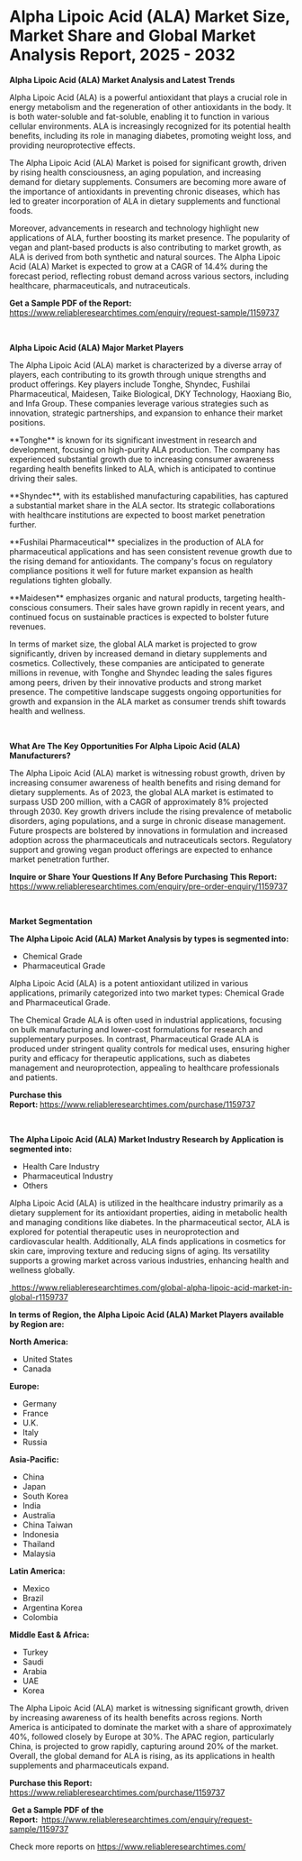 <p><h1>Alpha Lipoic Acid (ALA) Market Size, Market Share and Global Market Analysis Report, 2025 - 2032</h1></p><p><strong>Alpha Lipoic Acid (ALA) Market Analysis and Latest Trends</strong></p>
<p><p>Alpha Lipoic Acid (ALA) is a powerful antioxidant that plays a crucial role in energy metabolism and the regeneration of other antioxidants in the body. It is both water-soluble and fat-soluble, enabling it to function in various cellular environments. ALA is increasingly recognized for its potential health benefits, including its role in managing diabetes, promoting weight loss, and providing neuroprotective effects.</p><p>The Alpha Lipoic Acid (ALA) Market is poised for significant growth, driven by rising health consciousness, an aging population, and increasing demand for dietary supplements. Consumers are becoming more aware of the importance of antioxidants in preventing chronic diseases, which has led to greater incorporation of ALA in dietary supplements and functional foods. </p><p>Moreover, advancements in research and technology highlight new applications of ALA, further boosting its market presence. The popularity of vegan and plant-based products is also contributing to market growth, as ALA is derived from both synthetic and natural sources. The Alpha Lipoic Acid (ALA) Market is expected to grow at a CAGR of 14.4% during the forecast period, reflecting robust demand across various sectors, including healthcare, pharmaceuticals, and nutraceuticals.</p></p>
<p><strong>Get a Sample PDF of the Report:&nbsp;</strong> <a href="https://www.reliableresearchtimes.com/enquiry/request-sample/1159737?utm_campaign=3560&utm_medium=2&utm_source=Github&utm_content=ia&utm_term=22032025&utm_id=alpha-lipoic-acid-ala">https://www.reliableresearchtimes.com/enquiry/request-sample/1159737</a></p>
<p>&nbsp;</p>
<p><strong>Alpha Lipoic Acid (ALA) Major Market Players</strong></p>
<p><p>The Alpha Lipoic Acid (ALA) market is characterized by a diverse array of players, each contributing to its growth through unique strengths and product offerings. Key players include Tonghe, Shyndec, Fushilai Pharmaceutical, Maidesen, Taike Biological, DKY Technology, Haoxiang Bio, and Infa Group. These companies leverage various strategies such as innovation, strategic partnerships, and expansion to enhance their market positions.</p><p>**Tonghe** is known for its significant investment in research and development, focusing on high-purity ALA production. The company has experienced substantial growth due to increasing consumer awareness regarding health benefits linked to ALA, which is anticipated to continue driving their sales. </p><p>**Shyndec**, with its established manufacturing capabilities, has captured a substantial market share in the ALA sector. Its strategic collaborations with healthcare institutions are expected to boost market penetration further.</p><p>**Fushilai Pharmaceutical** specializes in the production of ALA for pharmaceutical applications and has seen consistent revenue growth due to the rising demand for antioxidants. The company's focus on regulatory compliance positions it well for future market expansion as health regulations tighten globally.</p><p>**Maidesen** emphasizes organic and natural products, targeting health-conscious consumers. Their sales have grown rapidly in recent years, and continued focus on sustainable practices is expected to bolster future revenues.</p><p>In terms of market size, the global ALA market is projected to grow significantly, driven by increased demand in dietary supplements and cosmetics. Collectively, these companies are anticipated to generate millions in revenue, with Tonghe and Shyndec leading the sales figures among peers, driven by their innovative products and strong market presence. The competitive landscape suggests ongoing opportunities for growth and expansion in the ALA market as consumer trends shift towards health and wellness.</p></p>
<p>&nbsp;</p>
<p><strong>What Are The Key Opportunities For Alpha Lipoic Acid (ALA) Manufacturers?</strong></p>
<p><p>The Alpha Lipoic Acid (ALA) market is witnessing robust growth, driven by increasing consumer awareness of health benefits and rising demand for dietary supplements. As of 2023, the global ALA market is estimated to surpass USD 200 million, with a CAGR of approximately 8% projected through 2030. Key growth drivers include the rising prevalence of metabolic disorders, aging populations, and a surge in chronic disease management. Future prospects are bolstered by innovations in formulation and increased adoption across the pharmaceuticals and nutraceuticals sectors. Regulatory support and growing vegan product offerings are expected to enhance market penetration further.</p></p>
<p><strong>Inquire or Share Your Questions If Any Before Purchasing This Report:</strong> <a href="https://www.reliableresearchtimes.com/enquiry/pre-order-enquiry/1159737?utm_campaign=3560&utm_medium=2&utm_source=Github&utm_content=ia&utm_term=22032025&utm_id=alpha-lipoic-acid-ala">https://www.reliableresearchtimes.com/enquiry/pre-order-enquiry/1159737</a></p>
<p>&nbsp;</p>
<p><strong>Market Segmentation</strong></p>
<p><strong>The Alpha Lipoic Acid (ALA) Market Analysis by types is segmented into:</strong></p>
<p><ul><li>Chemical Grade</li><li>Pharmaceutical Grade</li></ul></p>
<p><p>Alpha Lipoic Acid (ALA) is a potent antioxidant utilized in various applications, primarily categorized into two market types: Chemical Grade and Pharmaceutical Grade. </p><p>The Chemical Grade ALA is often used in industrial applications, focusing on bulk manufacturing and lower-cost formulations for research and supplementary purposes. In contrast, Pharmaceutical Grade ALA is produced under stringent quality controls for medical uses, ensuring higher purity and efficacy for therapeutic applications, such as diabetes management and neuroprotection, appealing to healthcare professionals and patients.</p></p>
<p><strong>Purchase this Report:&nbsp;</strong><a href="https://www.reliableresearchtimes.com/purchase/1159737?utm_campaign=3560&utm_medium=2&utm_source=Github&utm_content=ia&utm_term=22032025&utm_id=alpha-lipoic-acid-ala">https://www.reliableresearchtimes.com/purchase/1159737</a></p>
<p>&nbsp;</p>
<p><strong>The Alpha Lipoic Acid (ALA) Market Industry Research by Application is segmented into:</strong></p>
<p><ul><li>Health Care Industry</li><li>Pharmaceutical Industry</li><li>Others</li></ul></p>
<p><p>Alpha Lipoic Acid (ALA) is utilized in the healthcare industry primarily as a dietary supplement for its antioxidant properties, aiding in metabolic health and managing conditions like diabetes. In the pharmaceutical sector, ALA is explored for potential therapeutic uses in neuroprotection and cardiovascular health. Additionally, ALA finds applications in cosmetics for skin care, improving texture and reducing signs of aging. Its versatility supports a growing market across various industries, enhancing health and wellness globally.</p></p>
<p><a href="https://www.reliableresearchtimes.com/global-alpha-lipoic-acid-market-in-global-r1159737?utm_campaign=3560&utm_medium=2&utm_source=Github&utm_content=ia&utm_term=22032025&utm_id=alpha-lipoic-acid-ala">&nbsp;https://www.reliableresearchtimes.com/global-alpha-lipoic-acid-market-in-global-r1159737</a></p>
<p><strong>In terms of Region, the Alpha Lipoic Acid (ALA) Market Players available by Region are:</strong></p>
<p>
    <p> <strong> North America: </strong>
        <ul>
            <li>United States</li>
            <li>Canada</li>
        </ul>
        </p> 
    <p> <strong> Europe: </strong>
        <ul>
            <li>Germany</li>
            <li>France</li>
            <li>U.K.</li>
            <li>Italy</li>
            <li>Russia</li>
        </ul>
        </p> 
    <p> <strong> Asia-Pacific: </strong>
        <ul>
            <li>China</li>
            <li>Japan</li>
            <li>South Korea</li>
            <li>India</li>
            <li>Australia</li>
            <li>China Taiwan</li>
            <li>Indonesia</li>
            <li>Thailand</li>
            <li>Malaysia</li>
        </ul>
        </p> 
    <p> <strong> Latin America: </strong>
        <ul>
            <li>Mexico</li>
            <li>Brazil</li>
            <li>Argentina Korea</li>
            <li>Colombia</li>
        </ul>
        </p> 
    <p> <strong> Middle East & Africa: </strong>
        <ul>
            <li>Turkey</li>
            <li>Saudi</li>
            <li>Arabia</li>
            <li>UAE</li>
            <li>Korea</li>
        </ul>
    </p>
    </p>
<p><p>The Alpha Lipoic Acid (ALA) market is witnessing significant growth, driven by increasing awareness of its health benefits across regions. North America is anticipated to dominate the market with a share of approximately 40%, followed closely by Europe at 30%. The APAC region, particularly China, is projected to grow rapidly, capturing around 20% of the market. Overall, the global demand for ALA is rising, as its applications in health supplements and pharmaceuticals expand.</p></p>
<p><strong>Purchase this Report: </strong><a href="https://www.reliableresearchtimes.com/purchase/1159737?utm_campaign=3560&utm_medium=2&utm_source=Github&utm_content=ia&utm_term=22032025&utm_id=alpha-lipoic-acid-ala">https://www.reliableresearchtimes.com/purchase/1159737</a></p>
<p>&nbsp;<strong>Get a Sample PDF of the Report:&nbsp;&nbsp;</strong><a href="https://www.reliableresearchtimes.com/enquiry/request-sample/1159737?utm_campaign=3560&utm_medium=2&utm_source=Github&utm_content=ia&utm_term=22032025&utm_id=alpha-lipoic-acid-ala">https://www.reliableresearchtimes.com/enquiry/request-sample/1159737</a></p>
<p><strong></strong></p>
<p>Check more reports on <a href="https://www.reliableresearchtimes.com/?utm_campaign=3560&utm_medium=2&utm_source=Github&utm_content=ia&utm_term=22032025&utm_id=alpha-lipoic-acid-ala">https://www.reliableresearchtimes.com/</a></p>